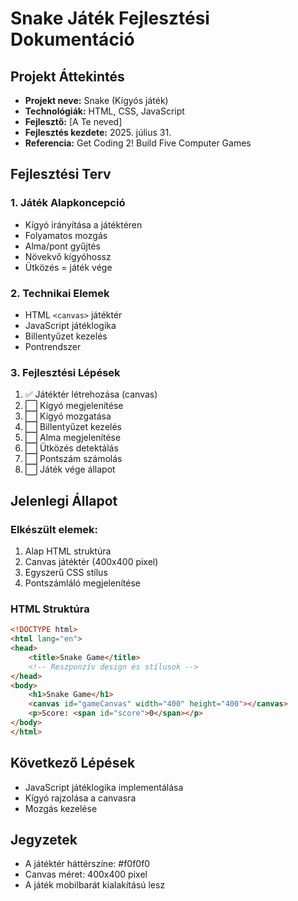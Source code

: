 # Snake Játék Fejlesztési Dokumentáció

## Projekt Áttekintés
- **Projekt neve:** Snake (Kígyós játék)
- **Technológiák:** HTML, CSS, JavaScript
- **Fejlesztő:** [A Te neved]
- **Fejlesztés kezdete:** 2025. július 31.
- **Referencia:** Get Coding 2! Build Five Computer Games

## Fejlesztési Terv

### 1. Játék Alapkoncepció
- Kígyó irányítása a játéktéren
- Folyamatos mozgás
- Alma/pont gyűjtés
- Növekvő kígyóhossz
- Ütközés = játék vége

### 2. Technikai Elemek
- HTML `<canvas>` játéktér
- JavaScript játéklogika
- Billentyűzet kezelés
- Pontrendszer

### 3. Fejlesztési Lépések
1. ✅ Játéktér létrehozása (canvas)
2. ⬜ Kígyó megjelenítése
3. ⬜ Kígyó mozgatása
4. ⬜ Billentyűzet kezelés
5. ⬜ Alma megjelenítése
6. ⬜ Ütközés detektálás
7. ⬜ Pontszám számolás
8. ⬜ Játék vége állapot

## Jelenlegi Állapot

### Elkészült elemek:
1. Alap HTML struktúra
2. Canvas játéktér (400x400 pixel)
3. Egyszerű CSS stílus
4. Pontszámláló megjelenítése

### HTML Struktúra
```html
<!DOCTYPE html>
<html lang="en">
<head>
    <title>Snake Game</title>
    <!-- Reszponzív design és stílusok -->
</head>
<body>
    <h1>Snake Game</h1>
    <canvas id="gameCanvas" width="400" height="400"></canvas>
    <p>Score: <span id="score">0</span></p>
</body>
</html>
```

## Következő Lépések
- JavaScript játéklogika implementálása
- Kígyó rajzolása a canvasra
- Mozgás kezelése

## Jegyzetek
- A játéktér háttérszíne: #f0f0f0
- Canvas méret: 400x400 pixel
- A játék mobilbarát kialakítású lesz